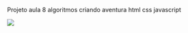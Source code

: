 Projeto aula 8 algoritmos criando aventura html css javascript

![](https://media1.tenor.com/m/Ec86JwJmjJUAAAAd/aot-eren.gif)
